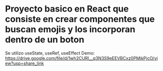 # Proyecto basico en React que consiste en crear componentes que buscan emojis y los incorporan dentro de un boton
Se utilizo useState, useRef, useEffect
Demo: https://drive.google.com/file/d/1wh2CURI__q3N3S9eEEVBCxz0PMikPjcO/view?usp=share_link

